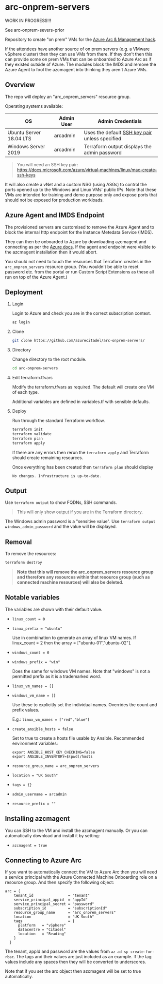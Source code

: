 # arc-onprem-servers

WORK IN PROGRESS!!!

See arc-onprem-severs-prior

Repository to create "on prem" VMs for the [Azure Arc &amp; Management hack](https://www.azurecitadel.com/arc/servers-hack/).

If the attendees have another source of on prem servers (e.g. a VMware vSphere cluster) then they can use VMs from there. If they don't then this can provide some on prem VMs that can be onboarded to Azure Arc as if they existed outside of Azure. The modules block the IMDS and remove the Azure Agent to fool the azcmagent into thinking they aren't Azure VMs.

## Overview

The repo will deploy an "arc_onprem_servers" resource group.

Operating systems available:

| OS | Admin User | Admin Credentials |
|---|---|---|
| Ubuntu Server 18.04 LTS | arcadmin | Uses the default [SSH key pair](https://docs.microsoft.com/azure/virtual-machines/linux/mac-create-ssh-keys) unless specified |
| Windows Server 2019 | arcadmin | Terraform output displays the admin password |

> You will need an SSH key pair: <https://docs.microsoft.com/azure/virtual-machines/linux/mac-create-ssh-keys>

It will also create a vNet and a custom NSG (using ASGs) to control the ports opened up to the Windows and Linux VMs' public IPs. Note that these VMs are intended for training and demo purpose only and expose ports that should not be exposed for production workloads.

## Azure Agent and IMDS Endpoint

The provisioned servers are customised to remove the Azure Agent and to block the internal http endpoint for the Instance Metedata Service (IMDS).

They can then be onboarded to Azure by downloading azcmagent and connecting as per the [Azure docs](https://aka.ms/AzureArcDocs). If the agent and endpoint were visible to the azcmagent installation then it would abort.

You should not need to touch the resources that Terraform creates in the `arc_onprem_servers` resource group. (You wouldn't be able to reset password etc. from the portal or run Custom Script Extensions as these all run on top of the Azure Agent.)

## Deployment

1. Login

    Login to Azure and check you are in the correct subscription context.

    ```bash
    az login
    ```

1. Clone

   ```bash
   git clone https://github.com/azurecitadel/arc-onprem-servers/
   ```

1. Directory

    Change directory to the root module.

    ```bash
    cd arc-onprem-servers
    ```

1. Edit terraform.tfvars

    Modify the terraform.tfvars as required. The default will create one VM of each type.

    Additional variables are defined in variables.tf with sensible defaults.

1. Deploy

    Run through the standard Terraform workflow.

    ```bash
    terraform init
    terraform validate
    terraform plan
    terraform apply
    ```

    If there are any errors then rerun the `terraform apply` and Terraform should create remaining resources.

    Once everything has been created then `terraform plan` should display

    ```text
    No changes. Infrastructure is up-to-date.
    ```

## Output

Use `terraform output` to show FQDNs, SSH commands.

> This will only show output if you are in the Terraform directory.

The Windows admin password is a "sensitive value". Use `terraform output windows_admin_password` and the value will be displayed.

## Removal

To remove the resources:

```bash
terraform destroy
```

> **Note that this will remove the arc_onprem_servers resource group and therefore any resources within that resource group (such as connected machine resources) will also be deleted.**

## Notable variables

The variables are shown with their default value.

* `linux_count = 0`
* `linux_prefix = "ubuntu"`

    Use in combination to generate an array of linux VM names. If linux_count = 2 then the array = ["ubuntu-01","ubuntu-02"].

* `windows_count = 0`
* `windows_prefix = "win"`

    Does the same for windows VM names. Note that "windows" is not a permitted prefix as it is a trademarked word.

* `linux_vm_names = []`
* `windows_vm_name = []`

    Use these to explicitly set the individual names. Overrides the count and prefix values.

    E.g.: `linux_vm_names = ["red","blue"]`

* `create_ansible_hosts = false`

    Set to true to create a hosts file usable by Ansible. Recommended environment variables:

    ```text
    export ANSIBLE_HOST_KEY_CHECKING=false
    export ANSIBLE_INVENTORY=$(pwd)/hosts
    ```

* `resource_group_name = arc_onprem_servers`
* `location = "UK South"`
* `tags = {}`
* `admin_username = arcadmin`
* `resource_prefix = ""`

## Installing azcmagent

You can SSH to the VM and install the azcmagent manually. Or you can automatically download and install it by setting:

* `azcmagent = true`

## Connecting to Azure Arc

If you want to automatically connect the VM to Azure Arc then you will need a service principal with the Azure Connected Machine Onboarding role on a resource group. And then specify the following object:

```hcl
arc = {
    tenant_id                = "tenant"
    service_principal_appid  = "appId"
    service_principal_secret = "password"
    subscription_id          = "subscriptionId"
    resource_group_name      = "arc_onprem_servers"
    location                 = "UK South"
    tags                     = {
      platform   = "vSphere"
      datacentre = "Citadel"
      location   = "Reading"
    }
  }
```

The tenant, appId and password are the values from `az ad sp create-for-rbac`. The tags and their values are just included as an example. If the tag values include any spaces then they will be converted to underscores.

Note that if you set the arc object then azcmagent will be set to true automatically.
